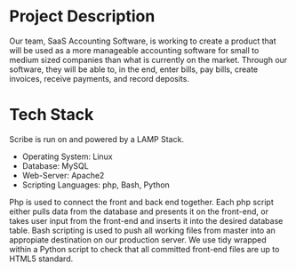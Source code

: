 # Project Description

Our team, SaaS Accounting Software, is working to create a product that will be used as a more manageable accounting software for small to medium sized companies than what is currently on the market. Through our software, they will be able to, in the end, enter bills, pay bills, create invoices, receive payments, and record deposits.

# Tech Stack
Scribe is run on and powered by a LAMP Stack. 
 - Operating System: Linux
 - Database: MySQL
 - Web-Server: Apache2
 - Scripting Languages: php, Bash, Python

Php is used to connect the front and back end together. Each php script either pulls data from the database and presents it on the front-end, or takes user input from the front-end and inserts it into the desired database table. Bash scripting is used to push all working files from master into an appropiate destination on our production server. We use tidy wrapped within a Python script to check that all committed front-end files are up to HTML5 standard.



